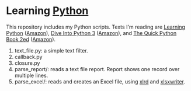 Learning [Python](https://www.python.org/)
===============

This repository includes my Python scripts. Texts I'm reading are [Learning Python](http://shop.oreilly.com/product/0636920028154.do) ([Amazon](http://amzn.to/1LGLELL)), [Dive Into Python 3](http://www.diveintopython3.net/) ([Amazon](http://amzn.to/1LGLt35)), and [The Quick Python Book 2ed](http://www.manning.com/ceder/) ([Amazon](http://amzn.to/1LGLVhY)).

1. text_file.py: a simple text filter.
2. callback.py
3. closure.py
4. parse_report/: reads a text file report. Report shows one record over multiple lines.
5. parse_excel/: reads and creates an Excel file, using [xlrd](http://www.python-excel.org/) and [xlsxwriter](https://xlsxwriter.readthedocs.org/).
